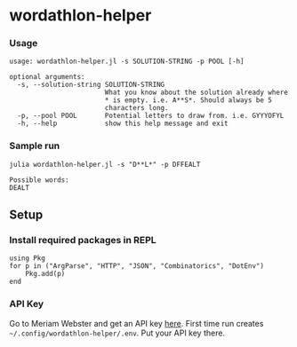 # wordathlon-helper

### Usage
```
usage: wordathlon-helper.jl -s SOLUTION-STRING -p POOL [-h]

optional arguments:
  -s, --solution-string SOLUTION-STRING
                        What you know about the solution already where
                        * is empty. i.e. A**S*. Should always be 5
                        characters long.
  -p, --pool POOL       Potential letters to draw from. i.e. GYYYOFYL
  -h, --help            show this help message and exit
```

### Sample run

`julia wordathlon-helper.jl -s "D**L*" -p DFFEALT`

```
Possible words:
DEALT
```

## Setup

### Install required packages in REPL

```
using Pkg
for p in ("ArgParse", "HTTP", "JSON", "Combinatorics", "DotEnv")
    Pkg.add(p)
end
```

### API Key
Go to Meriam Webster and get an API key [here](https://dictionaryapi.com/register/index). First time run creates `~/.config/wordathlon-helper/.env`. Put your API key there.
